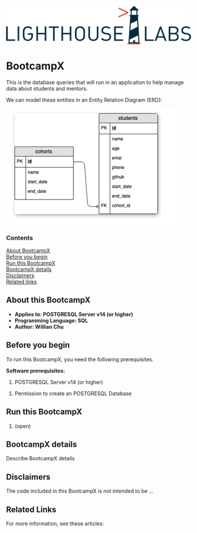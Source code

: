 <!-- Always leave the Lighthouse Logo -->
![](./doc/lighthouse-labs-logo.png)

# BootcampX

This is the database queries that will run in an application to help manage data about students and mentors.

We can model these entities in an Entity Relation Diagram (ERD):

![](https://github.com/willianchu/BootcampX/blob/master/doc/ERD_students_cohorts.jpg)


### Contents

[About BootcampX](#about-BootcampX)<br/>
[Before you begin](#before-you-begin)<br/>
[Run this BootcampX](#run-this-BootcampX)<br/>
[BootcampX details](#BootcampX-details)<br/>
[Disclaimers](#disclaimers)<br/>
[Related links](#related-links)<br/>


<a name=about-BootcampX></a>

## About this BootcampX


- **Applies to: POSTGRESQL Server v14 (or higher)**
- **Programming Language: SQL**
- **Author: Willian Chu**

<a name=before-you-begin></a>

## Before you begin

To run this BootcampX, you need the following prerequisites.

**Software prerequisites:**

<!-- Examples -->
1. POSTGRESQL Server v14 (or higher)

<!-- Examples -->
1. Permission to create an POSTGRESQL Database

<a name=run-this-BootcampX></a>

## Run this BootcampX

<!-- Step by step instructions. Here's a few examples -->

1. (open)

<a name=BootcampX-details></a>

## BootcampX details

Describe BootcampX details

<a name=disclaimers></a>

## Disclaimers
The code included in this BootcampX is not intended to be ...

<a name=related-links></a>

## Related Links
<!-- Links to more articles. Remember to delete "en-us" from the link path. -->

For more information, see these articles:

